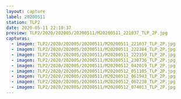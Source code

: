 ```yaml
---
layout: capture
label: 20200511
station: TLP2
date: 2020-05-11 22:10:37
preview: TLP2/2020/202005/20200511/M20200511_221037_TLP_2P.jpg
capturas:
  - imagem: TLP2/2020/202005/20200511/M20200511_221037_TLP_2P.jpg
  - imagem: TLP2/2020/202005/20200511/M20200511_222304_TLP_2P.jpg
  - imagem: TLP2/2020/202005/20200511/M20200511_222359_TLP_2P.jpg
  - imagem: TLP2/2020/202005/20200511/M20200511_230736_TLP_2P.jpg
  - imagem: TLP2/2020/202005/20200511/M20200512_042019_TLP_2P.jpg
  - imagem: TLP2/2020/202005/20200511/M20200512_051105_TLP_2P.jpg
  - imagem: TLP2/2020/202005/20200511/M20200512_061943_TLP_2P.jpg
  - imagem: TLP2/2020/202005/20200511/M20200512_062238_TLP_2P.jpg
  - imagem: TLP2/2020/202005/20200511/M20200512_074013_TLP_2P.jpg
---
```

